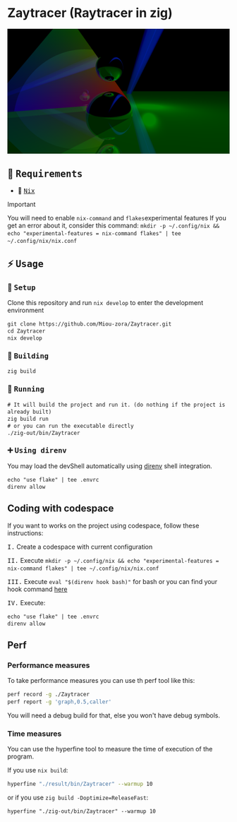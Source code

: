 # Zaytracer (Raytracer in zig)

![Rendered image of the raytracer](render.png)

## :bookmark_tabs: <samp>Requirements</samp>

- :cherry_blossom: <samp>[Nix](https://nixos.org/download.html)</samp>

> [!IMPORTANT]
> You will need to enable `nix-command` and `flakes`experimental features
> If you get an error about it, consider this command:
> `mkdir -p ~/.config/nix && echo "experimental-features = nix-command flakes" | tee ~/.config/nix/nix.conf`

## :zap: <samp>Usage</samp>

### :wrench: <samp>Setup</samp>

Clone this repository and run `nix develop` to enter the development environment
```shell
git clone https://github.com/Miou-zora/Zaytracer.git
cd Zaytracer
nix develop
```

### :construction_worker: <samp>Building</samp>

```shell
zig build
```

### :rocket: <samp>Running</samp>


```shell
# It will build the project and run it. (do nothing if the project is already built)
zig build run
# or you can run the executable directly
./zig-out/bin/Zaytracer
```

### :heavy_plus_sign: <samp>Using direnv</samp>

You may load the devShell automatically using [direnv](https://direnv.net)
shell integration.

```
echo "use flake" | tee .envrc
direnv allow
```

## Coding with codespace

If you want to works on the project using codespace, follow these instructions:

<kbd>I.</kbd> Create a codespace with current configuration

<kbd>II.</kbd> Execute `mkdir -p ~/.config/nix && echo "experimental-features = nix-command flakes" | tee ~/.config/nix/nix.conf`

<kbd>III.</kbd> Execute `eval "$(direnv hook bash)"` for bash or you can find your hook command [here](https://direnv.net/docs/hook.html)

<kbd>IV.</kbd> Execute:
```
echo "use flake" | tee .envrc
direnv allow
```

## Perf

### Performance measures

To take performance measures you can use th perf tool like this:
```sh
perf record -g ./Zaytracer
perf report -g 'graph,0.5,caller'
```

You will need a debug build for that, else you won't have debug symbols.

### Time measures

You can use the hyperfine tool to measure the time of execution of the program.

If you use `nix build`:
```sh
hyperfine "./result/bin/Zaytracer" --warmup 10
```

or if you use `zig build -Doptimize=ReleaseFast`:
```
hyperfine "./zig-out/bin/Zaytracer" --warmup 10
```